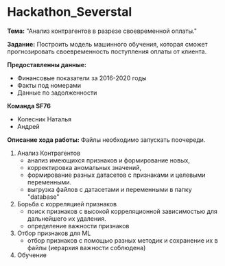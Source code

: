 # Hackathon_Severstal
**Тема:** "Анализ контрагентов в разрезе своевременной оплаты."

**Задание:** Построить модель машинного обучения, которая сможет прогнозировать своевременность поступления оплаты от клиента.

**Предоставленны данные:**
- Финансовые показатели за 2016-2020 годы
- Факты под номерами
- Данные по задолженности

**Команда SF76**
 - Колесник Наталья
 - Андрей

**Описание хода работы:**
Файлы необходимо запускать поочереди.
  1. Анализ Контрагентов 
     - анализ имеющихся признаков и формирование новых, 
     - корректировка аномальных значений, 
     - формирование разных датасетов с признаками и целевыми переменными.
     - выгрузка файлов с датасетами и переменными в папку "database"
  2. Борьба с корреляцией признаков 
     - поиск признаков с высокой корреляционной зависимостью для дальнейшего их удаления.
     - определение важности признаков
  3. Отбор признаков для ML
     - отбор признаков с помощью разных методик и сохранение их в файлы (иерархия важности соблюдена)
  4. Обучение
  



